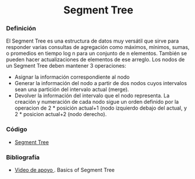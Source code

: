 <h1 align="center"> Segment Tree </h1>

### Definición
El Segment Tree es una estructura de datos muy versátil que sirve para responder varias consultas de agregación como máximos, mínimos, sumas, o promedios
en tiempo log n para un conjunto de n elementos.  También se pueden hacer actualizaciones de elementos
de ese arreglo. 
Los nodos de un Segment Tree deben mantener 3 operaciones:
- Asignar la información correspondiente al nodo
- Generar la información del nodo a partir de dos nodos cuyos intervalos sean una partición del intervalo actual (merge).
- Devolver la información del intervalo que el nodo representa.
La creación y numeración de cada nodo sigue un orden definido por la operacion de 2 * posición actual+1 (nodo izquierdo debajo del actual, y 2 * posicion actual+2 (nodo derecho).

### Código
* [Segment Tree](https://github.com/juanclawav/Algoritmica-UPB/blob/main/Algoritmica%202/EstructurasDeDatos/Segment%20Tree/segmentTree.cpp)

### Bibliografía
* [Video de apoyo ](https://www.youtube.com/watch?v=Ic7OO3Uw6J0&t=1s). Basics of Segment Tree

